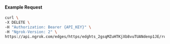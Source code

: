 <!-- Code generated for API Clients. DO NOT EDIT. -->

#### Example Request

```bash
curl \
-X DELETE \
-H "Authorization: Bearer {API_KEY}" \
-H "Ngrok-Version: 2" \
https://api.ngrok.com/edges/https/edghts_2gsqMZuHTKjXb8vuTUANdenp1JE/routes/edghtsrt_2gsqMaDhLhf0piXO3qgTMflnZSQ/response_headers
```

